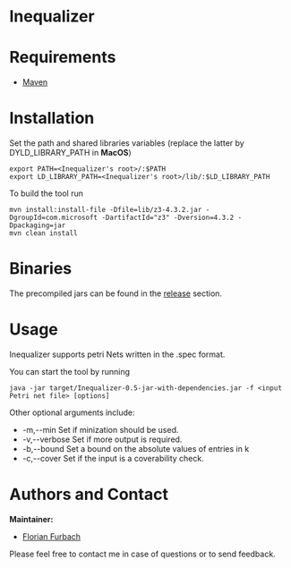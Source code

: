 # Inequalizer



Requirements
======
* [Maven](https://maven.apache.org/)

Installation
======
Set the path and shared libraries variables (replace the latter by DYLD_LIBRARY_PATH in **MacOS**)
```
export PATH=<Inequalizer's root>/:$PATH
export LD_LIBRARY_PATH=<Inequalizer's root>/lib/:$LD_LIBRARY_PATH
```

To build the tool run
```
mvn install:install-file -Dfile=lib/z3-4.3.2.jar -DgroupId=com.microsoft -DartifactId="z3" -Dversion=4.3.2 -Dpackaging=jar
mvn clean install
```

Binaries
======
The precompiled jars can be found in the [release](https://github.com/florianfurbach/Inequalizer/releases) section.

Usage
======

Inequalizer supports petri Nets written in the .spec format.

You can start the tool by running
```
java -jar target/Inequalizer-0.5-jar-with-dependencies.jar -f <input Petri net file> [options]
```

Other optional arguments include:
- -m,--min           Set if minization should be used.
- -v,--verbose       Set if more output is required.
- -b,--bound <max>   Set a bound on the absolute values of entries in k
- -c,--cover         Set if the input is a coverability check.

Authors and Contact
======
**Maintainer:**

* [Florian Furbach](mailto:f.furbach@tu-braunschweig.de)

Please feel free to contact me in case of questions or to send feedback.
